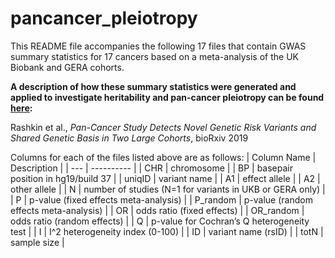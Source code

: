 # pancancer_pleiotropy
This README file accompanies the following 17 files that contain GWAS summary statistics for 17 cancers based on a meta-analysis of the UK Biobank and GERA cohorts.

**A description of how these summary statistics were generated and applied to investigate heritability and pan-cancer pleiotropy can be found [here](https://www.biorxiv.org/content/10.1101/635367v2.full):**

Rashkin et al., *Pan-Cancer Study Detects Novel Genetic Risk Variants and Shared Genetic Basis in Two Large Cohorts*, bioRxiv 2019

Columns for each of the files listed above are as follows:
| Column Name | Description |
| --- | ---------- |
| CHR | chromosome |
| BP | basepair position in hg19/build 37 |
| uniqID | variant name |
| A1 | effect allele |
| A2 | other allele |
| N | number of studies (N=1 for variants in UKB or GERA only) |
| P | p-value (fixed effects meta-analysis) |
| P_random | p-value (random effects meta-analysis) |
| OR | odds ratio (fixed effects) |
| OR_random | odds ratio (random effects) |
| Q | p-value for Cochran’s Q heterogeneity test |
| I | I^2 heterogeneity index (0-100) |
| ID | variant name (rsID) |
| totN | sample size |
